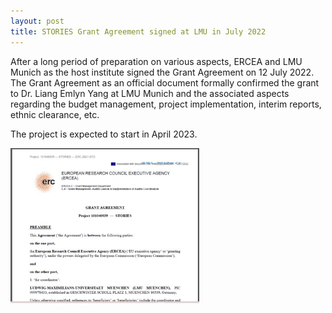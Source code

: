 ```yaml
---
layout: post
title: STORIES Grant Agreement signed at LMU in July 2022
---
```


After a long period of preparation on various aspects, ERCEA and LMU Munich as the host institute signed the Grant Agreement on 12 July 2022. The Grant Agreement as an official document formally confirmed the grant to Dr. Liang Emlyn Yang at LMU Munich and the associated aspects regarding the budget management, project implementation, interim reports, ethnic clearance, etc.

The project is expected to start in April 2023.

<img src="/assets/images/content/07_12.jpg" style="width: 60%;">
